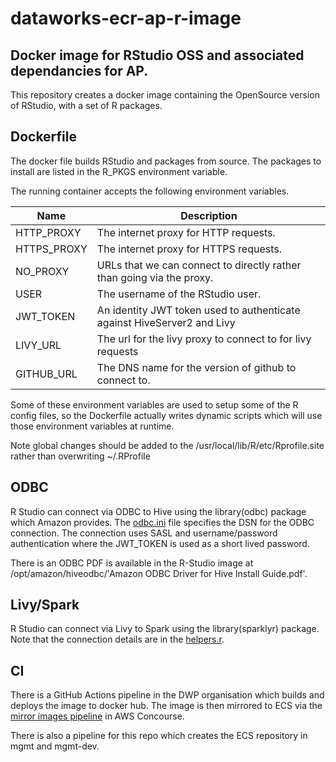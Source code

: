 # dataworks-ecr-ap-r-image


## Docker image for RStudio OSS and associated dependancies for AP.

This repository creates a docker image containing the OpenSource version of RStudio, with a set of R packages.

## Dockerfile
The docker file builds RStudio and packages from source.
The packages to install are listed in the R_PKGS environment variable.

The running container accepts the following environment variables.

Name | Description
-----|------------
HTTP_PROXY | The internet proxy for HTTP requests.
HTTPS_PROXY | The internet proxy for HTTPS requests.
NO_PROXY | URLs that we can connect to directly rather than going via the proxy.
USER | The username of the RStudio user.
JWT_TOKEN | An identity JWT token used to authenticate against HiveServer2 and Livy
LIVY_URL | The url for the livy proxy to connect to for livy requests
GITHUB_URL | The DNS name for the version of github to connect to.

Some of these environment variables are used to setup some of the R config files, so the Dockerfile
actually writes dynamic scripts which will use those environment variables at runtime.

Note global changes should be added to the /usr/local/lib/R/etc/Rprofile.site rather than overwriting ~/.RProfile

## ODBC
R Studio can connect via ODBC to Hive using the library(odbc) package which Amazon provides.
The [odbc.ini](https://github.com/dwp/docker-ecr-ap-r-image/blob/master/build/odbc.ini) file specifies the DSN for the ODBC connection.
The connection uses SASL and username/password authentication where the JWT_TOKEN is used as a short lived password.

There is an ODBC PDF is available in the R-Studio image at /opt/amazon/hiveodbc/'Amazon ODBC Driver for Hive Install Guide.pdf'.

## Livy/Spark
R Studio can connect via Livy to Spark using the library(sparklyr) package.
Note that the connection details are in the [helpers.r](https://github.com/dwp/docker-ecr-ap-r-image/blob/master/build/helpers.r).

## CI

There is a GitHub Actions pipeline in the DWP organisation which builds and deploys the image to docker hub. The image is then mirrored to ECS via the [mirror images pipeline](https://ci.dataworks.dwp.gov.uk/teams/dataworks/pipelines/mirror-docker-images) in AWS Concourse.

There is also a pipeline for this repo which creates the ECS repository in mgmt and mgmt-dev.
